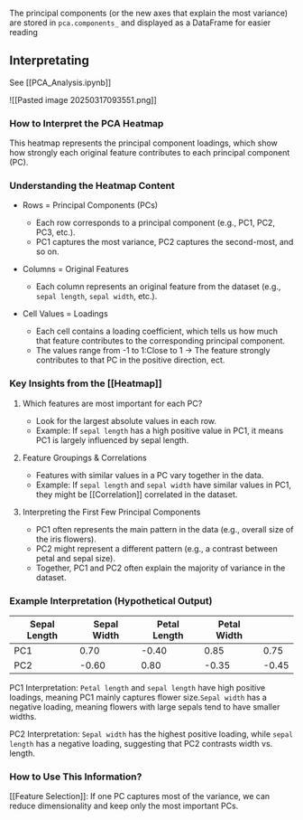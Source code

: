 The principal components (or the new axes that explain the most variance) are stored in `pca.components_` and displayed as a DataFrame for easier reading

## Interpretating

See [[PCA_Analysis.ipynb]]

![[Pasted image 20250317093551.png]]

### How to Interpret the PCA Heatmap

This heatmap represents the principal component loadings, which show how strongly each original feature contributes to each principal component (PC).

### Understanding the Heatmap Content

- Rows = Principal Components (PCs)
    
    - Each row corresponds to a principal component (e.g., PC1, PC2, PC3, etc.).
    - PC1 captures the most variance, PC2 captures the second-most, and so on.
- Columns = Original Features
    
    - Each column represents an original feature from the dataset (e.g., `sepal length`, `sepal width`, etc.).
- Cell Values = Loadings
    
    - Each cell contains a loading coefficient, which tells us how much that feature contributes to the corresponding principal component.
    - The values range from -1 to 1:Close to 1 → The feature strongly contributes to that PC in the positive direction, ect.
### Key Insights from the [[Heatmap]]

1. Which features are most important for each PC?
    - Look for the largest absolute values in each row.
    - Example: If `sepal length` has a high positive value in PC1, it means PC1 is largely influenced by sepal length.

2. Feature Groupings & Correlations
    - Features with similar values in a PC vary together in the data.
    - Example: If `sepal length` and `sepal width` have similar values in PC1, they might be [[Correlation]] correlated in the dataset.

3. Interpreting the First Few Principal Components
    - PC1 often represents the main pattern in the data (e.g., overall size of the iris flowers).
    - PC2 might represent a different pattern (e.g., a contrast between petal and sepal size).
    - Together, PC1 and PC2 often explain the majority of variance in the dataset.

### Example Interpretation (Hypothetical Output)

| Sepal Length | Sepal Width | Petal Length | Petal Width |       |
| ------------ | ----------- | ------------ | ----------- | ----- |
| PC1          | 0.70        | -0.40        | 0.85        | 0.75  |
| PC2          | -0.60       | 0.80         | -0.35       | -0.45 |
PC1 Interpretation: `Petal length` and `sepal length` have high positive loadings, meaning PC1 mainly captures flower size.`Sepal width` has a negative loading, meaning flowers with large sepals tend to have smaller widths.

PC2 Interpretation: `Sepal width` has the highest positive loading, while `sepal length` has a negative loading, suggesting that PC2 contrasts width vs. length.

### How to Use This Information?

[[Feature Selection]]: If one PC captures most of the variance, we can reduce dimensionality and keep only the most important PCs.

